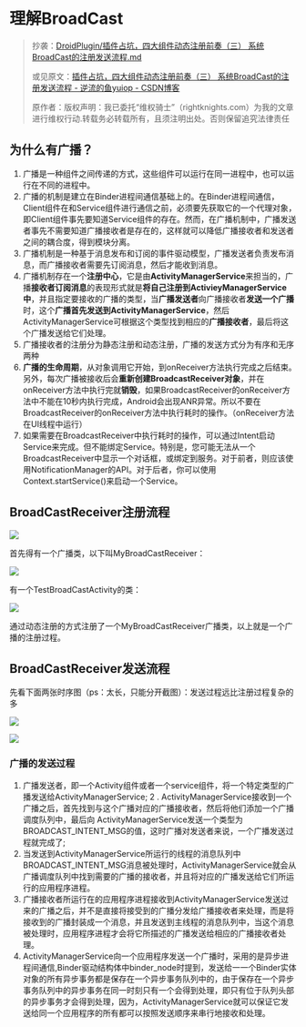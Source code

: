 # 理解BroadCast

> 抄袭：[DroidPlugin/插件占坑，四大组件动态注册前奏（三） 系统BroadCast的注册发送流程.md ](https://github.com/DroidPluginTeam/DroidPlugin/blob/master/DOC/hejunlin/插件占坑，四大组件动态注册前奏（三）%20系统BroadCast的注册发送流程.md )
>
> 或见原文：[插件占坑，四大组件动态注册前奏（三） 系统BroadCast的注册发送流程 - 逆流的鱼yuiop - CSDN博客](http://blog.csdn.net/hejjunlin/article/details/52204143 "插件占坑，四大组件动态注册前奏（三） 系统BroadCast的注册发送流程 - 逆流的鱼yuiop - CSDN博客")
>
> 原作者：版权声明：我已委托“维权骑士”（rightknights.com）为我的文章进行维权行动.转载务必转载所有，且须注明出处。否则保留追究法律责任

## 为什么有广播？

1. 广播是一种组件之间传递的方式，这些组件可以运行在同一进程中，也可以运行在不同的进程中。
2. 广播的机制是建立在Binder进程间通信基础上的。在Binder进程间通信，Client组件在和Service组件进行通信之前，必须要先获取它的一个代理对象，即Client组件事先要知道Service组件的存在。然而，在广播机制中，广播发送者事先不需要知道广播接收者是存在的，这样就可以降低广播接收者和发送者之间的耦合度，得到模块分离。
3. 广播机制是一种基于消息发布和订阅的事件驱动模型，广播发送者负责发布消息，而广播接收者需要先订阅消息，然后才能收到消息。
4. 广播机制存在一个**注册中心**，它是由**ActivityManagerService**来担当的，广播**接收者订阅消息**的表现形式就是**将自己注册到ActivieyManagerService中**，并且指定要接收的广播的类型，当**广播发送者**向广播接收者**发送一个广播**时，这个**广播首先发送到ActivityManagerService**，然后ActivityManagerService可根据这个类型找到相应的**广播接收者**，最后将这个广播发送给它们处理。
5. 广播接收者的注册分为静态注册和动态注册，广播的发送方式分为有序和无序两种
6. **广播的生命周期**，从对象调用它开始，到onReceiver方法执行完成之后结束。另外，每次广播被接收后会**重新创建BroadcastReceiver对象**，并在onReceiver方法中执行完就**销毁**，如果BroadcastReceiver的onReceiver方法中不能在10秒内执行完成，Android会出现ANR异常。所以不要在BroadcastReceiver的onReceiver方法中执行耗时的操作。（onReceiver方法在UI线程中运行）
7. 如果需要在BroadcastReceiver中执行耗时的操作，可以通过Intent启动Service来完成。但不能绑定Service。特别是，您可能无法从一个BroadcastReceiver中显示一个对话框，或绑定到服务。对于前者，则应该使用NotificationManager的API。对于后者，你可以使用Context.startService()来启动一个Service。


## BroadCastReceiver注册流程

![](https://camo.githubusercontent.com/ce71170a72172f0beb177e77426d4a1f6b97f482/687474703a2f2f696d672e626c6f672e6373646e2e6e65742f3230313630383134313331333035333632)



首先得有一个广播类，以下叫MyBroadCastReceiver：

![](https://camo.githubusercontent.com/811fa7275ee8974ebbfb11ddad299cdf68af38e7/687474703a2f2f696d672e626c6f672e6373646e2e6e65742f3230313630383134313331363536393836)

有一个TestBroadCastActivity的类：

![](https://camo.githubusercontent.com/aefb97e3065516b778276b500351b65b3f31e81f/687474703a2f2f696d672e626c6f672e6373646e2e6e65742f3230313630383134313331353136353934)

通过动态注册的方式注册了一个MyBroadCastReceiver广播类，以上就是一个广播的注册过程。



## BroadCastReceiver发送流程
先看下面两张时序图（ps：太长，只能分开截图）：发送过程远比注册过程复杂的多

![](https://camo.githubusercontent.com/516db2d1422ffa6fb205f2b608ff51bb573b6924/687474703a2f2f696d672e626c6f672e6373646e2e6e65742f3230313630383134313332393034313030)



![](http://img.blog.csdn.net/20160814132931584)






### 广播的发送过程

1. 广播发送者，即一个Activity组件或者一个service组件，将一个特定类型的广播发送给ActivityManagerService;
  2 . ActivityManagerService接收到一个广播之后，首先找到与这个广播对应的广播接收者，然后将他们添加一个广播调度队列中，最后向 ActivityManagerService发送一个类型为BROADCAST_INTENT_MSG的值，这时广播对发送者来说，一个广播发送过程就完成了;
2. 当发送到ActivityManagerService所运行的线程的消息队列中BROADCAST_INTENT_MSG消息被处理时，ActivityManagerService就会从广播调度队列中找到需要的广播的接收者，并且将对应的广播发送给它们所运行的应用程序进程。
3. 广播接收者所运行在的应用程序进程接收到ActivityManagerService发送过来的广播之后，并不是直接将接受到的广播分发给广播接收者来处理，而是将接收到的广播封装成一个消息，并且发送到主线程的消息队列中，当这个消息被处理时，应用程序进程才会将它所描述的广播发送给相应的广播接收者处理。
4. ActivityManagerService向一个应用程序发送一个广播时，采用的是异步进程间通信,Binder驱动结构体中binder_node时提到，发送给一一个Binder实体对象的所有异步事务都是保存在一个异步事务队列中的，由于保存在一个异步事务队列中的异步事务在同一时刻只有一个会得到处理，即只有位于队列头部的异步事务才会得到处理，因为，ActivityManagerService就可以保证它发送给同一个应用程序的所有都可以按照发送顺序来串行地接收和处理。



